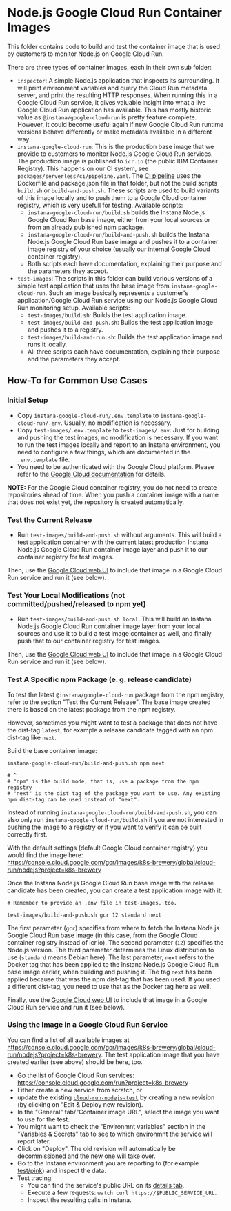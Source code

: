 Node.js Google Cloud Run Container Images
=========================================

This folder contains code to build and test the container image that is used by customers to monitor Node.js on Google Cloud Run.

There are three types of container images, each in their own sub folder:

* `inspector`: A simple Node.js application that inspects its surrounding. It will print environment variables and query the Cloud Run metadata server, and print the resulting HTTP responses. When running this in a Google Cloud Run service, it gives valuable insight into what a live Google Cloud Run application has available. This has mostly historic value as `@instana/google-cloud-run` is pretty feature complete. However, it could become useful again if new Google Cloud Run runtime versions behave differently or make metadata available in a different way.
* `instana-google-cloud-run`: This is the production base image that we provide to customers to monitor Node.js Google Cloud Run services. The production image is published to `icr.io` (the public IBM Container Registry). This happens on our CI system, see `packages/serverless/ci/pipeline.yaml`. The [CI pipeline](https://ci.instana.io/teams/nodejs/pipelines/serverless-in-process-collectors:main/jobs/google-cloud-run-nodejs-container-image-layer) uses the Dockerfile and package.json file in that folder, but not the build scripts `build.sh` or `build-and-push.sh`. These scripts are used to build variants of this image locally and to push them to a Google Cloud container registry, which is very usefull for testing. Available scripts:
    * `instana-google-cloud-run/build.sh` builds the Instana Node.js Google Cloud Run base image, either from your local sources or from an already published npm package.
    * `instana-google-cloud-run/build-and-push.sh` builds the Instana Node.js Google Cloud Run base image and pushes it to a container image registry of your choice (usually our internal Google Cloud container registry).
    * Both scripts each have documentation, explaining their purpose and the parameters they accept.
* `test-images`: The scripts in this folder can build various versions of a simple test application that uses the base image from `instana-google-cloud-run`. Such an image basically represents a customer's application/Google Cloud Run service using our Node.js Google Cloud Run monitoring setup. Available scripts:
    * `test-images/build.sh`: Builds the test application image.
    * `test-images/build-and-push.sh`: Builds the test application image and pushes it to a registry.
    * `test-images/build-and-run.sh`: Builds the test application image and runs it locally.
    * All three scripts each have documentation, explaining their purpose and the parameters they accept.

How-To for Common Use Cases
---------------------------

### Initial Setup

- Copy `instana-google-cloud-run/.env.template` to `instana-google-cloud-run/.env`. Usually, no modification is necessary.
- Copy `test-images/.env.template` to `test-images/.env`. Just for building and pushing the test images, no modification is necessary. If you want to run the test images locally and report to an Instana environment, you need to configure a few things, which are documented in the `.env.template` file.
- You need to be authenticated with the Google Cloud platform. Please refer to the [Google Cloud documentation](https://cloud.google.com/container-registry/docs/advanced-authentication) for details.

**NOTE:** For the Google Cloud container registry, you do not need to create repositories ahead of time. When you push a container image with a name that does not exist yet, the repository is created automatically.

### Test the Current Release

* Run `test-images/build-and-push.sh` without arguments. This will build a test application container with the current latest production Instana Node.js Google Cloud Run container image layer and push it to our container registry for test images.

Then, use the [Google Cloud web UI](https://console.cloud.google.com/run?project=k8s-brewery) to include that image in a Google Cloud Run service and run it (see below).

### Test Your Local Modifications (not committed/pushed/released to npm yet)

* Run `test-images/build-and-push.sh local`. This will build an Instana Node.js Google Cloud Run container image layer from your local sources and use it to build a test image container as well, and finally push that to our container registry for test images.

Then, use the [Google Cloud web UI](https://console.cloud.google.com/run?project=k8s-brewery) to include that image in a Google Cloud Run service and run it (see below).

### Test A Specific npm Package (e. g. release candidate)

To test the latest `@instana/google-cloud-run` package from the npm registry, refer to the section "Test the Current Release". The base image created there is based on the latest package from the npm registry.

However, sometimes you might want to test a package that does not have the dist-tag `latest`, for example a release candidate tagged with an npm dist-tag like `next`.

Build the base container image:

```
instana-google-cloud-run/build-and-push.sh npm next

# ^
# "npm" is the build mode, that is, use a package from the npm registry
# "next" is the dist tag of the package you want to use. Any existing npm dist-tag can be used instead of "next".
```

Instead of running `instana-google-cloud-run/build-and-push.sh`, you can also only run `instana-google-cloud-run/build.sh` if you are not interested in pushing the image to a registry or if you want to verify it can be built correctly first.

With the default settings (default Google Cloud container registry) you would find the image here: <https://console.cloud.google.com/gcr/images/k8s-brewery/global/cloud-run/nodejs?project=k8s-brewery>

Once the Instana Node.js Google Cloud Run base image with the release candidate has been created, you can create a test application image with it:

```
# Remember to provide an .env file in test-images, too.

test-images/build-and-push.sh gcr 12 standard next
```

The first parameter (`gcr`) specifies from where to fetch the Instana Node.js Google Cloud Run base image (in this case, from the Google Cloud container registry instead of icr.io). The second parameter (`12`) specifies the Node.js version. The third parameter determines the Linux distribution to use (`standard` means Debian here). The last parameter, `next` refers to the Docker tag that has been applied to the Instana Node.js Google Cloud Run base image earlier, when building and pushing it. The tag `next` has been applied because that was the npm dist-tag that has been used. If you used a different dist-tag, you need to use that as the Docker tag here as well.

Finally, use the [Google Cloud web UI](https://console.cloud.google.com/run?project=k8s-brewery) to include that image in a Google Cloud Run service and run it (see below).

### Using the Image in a Google Cloud Run Service

You can find a list of all available images at <https://console.cloud.google.com/gcr/images/k8s-brewery/global/cloud-run/nodejs?project=k8s-brewery>. The test application image that you have created earlier (see above) should be here, too.

* Go the list of Google Cloud Run services: <https://console.cloud.google.com/run?project=k8s-brewery>
* Either create a new service from scratch, or
* update the existing [`cloud-run-nodejs-test`](https://console.cloud.google.com/run/detail/us-central1/cloud-run-nodejs-test/metrics?project=k8s-brewery) by creating a new revision (by clicking on "Edit & Deploy new revision).
* In the "General" tab/"Container image URL", select the image you want to use for the test.
* You might want to check the "Environmnt variables" section in the "Variables & Secrets" tab to see to which environmnt the service will report later.
* Click on "Deploy". The old revision will automatically be decommissioned and the new one will take over.
* Go to the Instana environment you are reporting to (for example [test/pink](https://test-instana.pink.instana.rocks/#/physical?q=entity.type%3Acloudrun)) and inspect the data.
* Test tracing:
    * You can find the service's public URL on its [details tab](https://console.cloud.google.com/run/detail/us-central1/cloud-run-nodejs-test/general?project=k8s-brewery).
    * Execute a few requests: `watch curl https://$PUBLIC_SERVICE_URL`.
    * Inspect the resulting calls in Instana.
